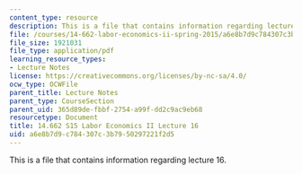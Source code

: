 ```yaml
---
content_type: resource
description: This is a file that contains information regarding lecture 16.
file: /courses/14-662-labor-economics-ii-spring-2015/a6e8b7d9c784307c3b7950297221f2d5_MIT14_662S15_lecnotes16.pdf
file_size: 1921031
file_type: application/pdf
learning_resource_types:
- Lecture Notes
license: https://creativecommons.org/licenses/by-nc-sa/4.0/
ocw_type: OCWFile
parent_title: Lecture Notes
parent_type: CourseSection
parent_uid: 365d89de-fbbf-2754-a99f-dd2c9ac9eb68
resourcetype: Document
title: 14.662 S15 Labor Economics II Lecture 16
uid: a6e8b7d9-c784-307c-3b79-50297221f2d5
---
```

This is a file that contains information regarding lecture 16.